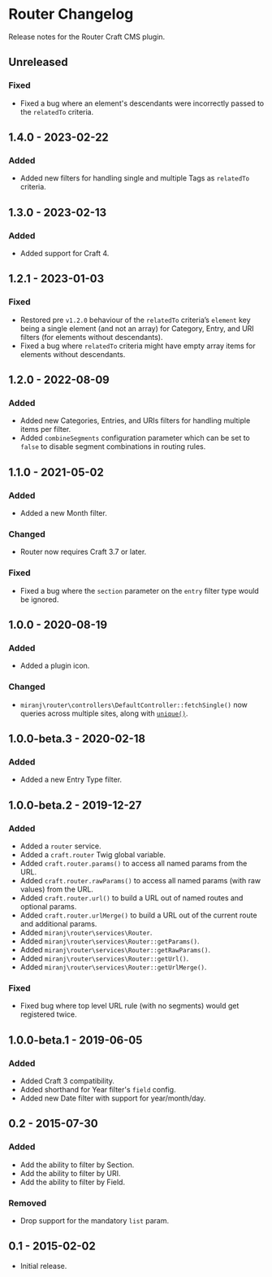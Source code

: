 # Router Changelog

Release notes for the Router Craft CMS plugin.



## Unreleased

### Fixed
- Fixed a bug where an element's descendants were incorrectly passed to the `relatedTo` criteria.



## 1.4.0 - 2023-02-22

### Added
- Added new filters for handling single and multiple Tags as `relatedTo` criteria.



## 1.3.0 - 2023-02-13

### Added
- Added support for Craft 4.



## 1.2.1 - 2023-01-03

### Fixed
- Restored pre `v1.2.0` behaviour of the `relatedTo` criteria’s `element` key being a single element  (and not an array) for Category, Entry, and URI filters (for elements without descendants).
- Fixed a bug where `relatedTo` criteria might have empty array items for elements without descendants.



## 1.2.0 - 2022-08-09

### Added
- Added new Categories, Entries, and URIs filters for handling multiple items per filter.
- Added `combineSegments` configuration parameter which can be set to `false` to disable segment combinations in routing rules.



## 1.1.0 - 2021-05-02

### Added
- Added a new Month filter.

### Changed
- Router now requires Craft 3.7 or later.

### Fixed
- Fixed a bug where the `section` parameter on the `entry` filter type would be ignored.



## 1.0.0 - 2020-08-19

### Added
- Added a plugin icon.

### Changed
- `miranj\router\controllers\DefaultController::fetchSingle()` now queries across multiple sites, along with [`unique()`](https://docs.craftcms.com/v3/dev/element-queries/entry-queries.html#parameters).



## 1.0.0-beta.3 - 2020-02-18

### Added
- Added a new Entry Type filter.



## 1.0.0-beta.2 - 2019-12-27

### Added
- Added a `router` service.
- Added a `craft.router` Twig global variable.
- Added `craft.router.params()` to access all named params from the URL.
- Added `craft.router.rawParams()` to access all named params (with raw values) from the URL.
- Added `craft.router.url()` to build a URL out of named routes and optional params.
- Added `craft.router.urlMerge()` to build a URL out of the current route and additional params.
- Added `miranj\router\services\Router`.
- Added `miranj\router\services\Router::getParams()`.
- Added `miranj\router\services\Router::getRawParams()`.
- Added `miranj\router\services\Router::getUrl()`.
- Added `miranj\router\services\Router::getUrlMerge()`.

### Fixed
- Fixed bug where top level URL rule (with no segments) would get registered twice.



## 1.0.0-beta.1 - 2019-06-05

### Added
- Added Craft 3 compatibility.
- Added shorthand for Year filter's `field` config.
- Added new Date filter with support for year/month/day.



## 0.2 - 2015-07-30

### Added
- Add the ability to filter by Section.
- Add the ability to filter by URI.
- Add the ability to filter by Field.

### Removed
- Drop support for the mandatory `list` param.



## 0.1 - 2015-02-02
- Initial release.

